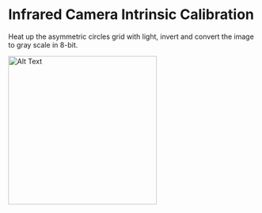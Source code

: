 # Infrared Camera Intrinsic Calibration

Heat up the asymmetric circles grid with light, invert and convert the image to gray scale in 8-bit.

<img src="images/calibration_setup.jpg" alt="Alt Text" width="300" height="auto">
